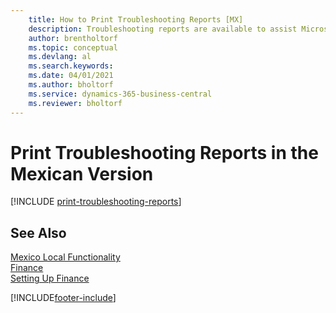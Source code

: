 ```yaml
---
    title: How to Print Troubleshooting Reports [MX]
    description: Troubleshooting reports are available to assist Microsoft Certified Partners with troubleshooting issues in the Mexican version.
    author: brentholtorf
    ms.topic: conceptual
    ms.devlang: al
    ms.search.keywords:
    ms.date: 04/01/2021
    ms.author: bholtorf
    ms.service: dynamics-365-business-central
    ms.reviewer: bholtorf
---
```

# Print Troubleshooting Reports in the Mexican Version

[!INCLUDE [print-troubleshooting-reports](../includes/CAMXUS/print-troubleshooting-reports.md)]

## See Also

[Mexico Local Functionality](mexico-local-functionality.md)  
[Finance](../../finance.md)  
[Setting Up Finance](../../finance.md)  


[!INCLUDE[footer-include](../../includes/footer-banner.md)]